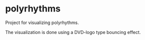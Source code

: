 # polyrhythms

Project for visualizing polyrhythms.

The visualization is done using a DVD-logo type bouncing effect.

